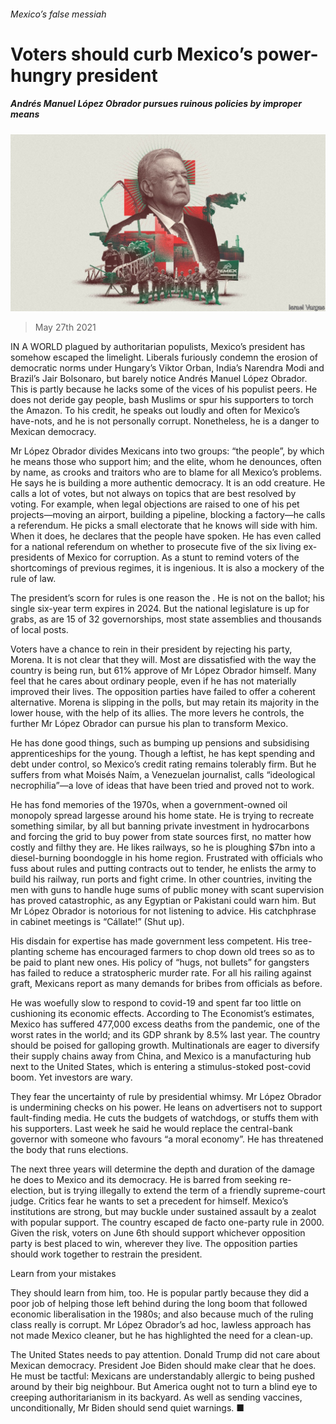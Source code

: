 ###### Mexico’s false messiah

# Voters should curb Mexico’s power-hungry president 

##### Andrés Manuel López Obrador pursues ruinous policies by improper means 

![image](images/20210529_LDD002_0.jpg) 

> May 27th 2021 

IN A WORLD plagued by authoritarian populists, Mexico’s president has somehow escaped the limelight. Liberals furiously condemn the erosion of democratic norms under Hungary’s Viktor Orban, India’s Narendra Modi and Brazil’s Jair Bolsonaro, but barely notice Andrés Manuel López Obrador. This is partly because he lacks some of the vices of his populist peers. He does not deride gay people, bash Muslims or spur his supporters to torch the Amazon. To his credit, he speaks out loudly and often for Mexico’s have-nots, and he is not personally corrupt. Nonetheless, he is a danger to Mexican democracy.

Mr López Obrador divides Mexicans into two groups: “the people”, by which he means those who support him; and the elite, whom he denounces, often by name, as crooks and traitors who are to blame for all Mexico’s problems. He says he is building a more authentic democracy. It is an odd creature. He calls a lot of votes, but not always on topics that are best resolved by voting. For example, when legal objections are raised to one of his pet projects—moving an airport, building a pipeline, blocking a factory—he calls a referendum. He picks a small electorate that he knows will side with him. When it does, he declares that the people have spoken. He has even called for a national referendum on whether to prosecute five of the six living ex-presidents of Mexico for corruption. As a stunt to remind voters of the shortcomings of previous regimes, it is ingenious. It is also a mockery of the rule of law.


The president’s scorn for rules is one reason the . He is not on the ballot; his single six-year term expires in 2024. But the national legislature is up for grabs, as are 15 of 32 governorships, most state assemblies and thousands of local posts.

Voters have a chance to rein in their president by rejecting his party, Morena. It is not clear that they will. Most are dissatisfied with the way the country is being run, but 61% approve of Mr López Obrador himself. Many feel that he cares about ordinary people, even if he has not materially improved their lives. The opposition parties have failed to offer a coherent alternative. Morena is slipping in the polls, but may retain its majority in the lower house, with the help of its allies. The more levers he controls, the further Mr López Obrador can pursue his plan to transform Mexico.

He has done good things, such as bumping up pensions and subsidising apprenticeships for the young. Though a leftist, he has kept spending and debt under control, so Mexico’s credit rating remains tolerably firm. But he suffers from what Moisés Naím, a Venezuelan journalist, calls “ideological necrophilia”—a love of ideas that have been tried and proved not to work.

He has fond memories of the 1970s, when a government-owned oil monopoly spread largesse around his home state. He is trying to recreate something similar, by all but banning private investment in hydrocarbons and forcing the grid to buy power from state sources first, no matter how costly and filthy they are. He likes railways, so he is ploughing $7bn into a diesel-burning boondoggle in his home region. Frustrated with officials who fuss about rules and putting contracts out to tender, he enlists the army to build his railway, run ports and fight crime. In other countries, inviting the men with guns to handle huge sums of public money with scant supervision has proved catastrophic, as any Egyptian or Pakistani could warn him. But Mr López Obrador is notorious for not listening to advice. His catchphrase in cabinet meetings is “Cállate!” (Shut up).

His disdain for expertise has made government less competent. His tree-planting scheme has encouraged farmers to chop down old trees so as to be paid to plant new ones. His policy of “hugs, not bullets” for gangsters has failed to reduce a stratospheric murder rate. For all his railing against graft, Mexicans report as many demands for bribes from officials as before.

He was woefully slow to respond to covid-19 and spent far too little on cushioning its economic effects. According to The Economist’s estimates, Mexico has suffered 477,000 excess deaths from the pandemic, one of the worst rates in the world; and its GDP shrank by 8.5% last year. The country should be poised for galloping growth. Multinationals are eager to diversify their supply chains away from China, and Mexico is a manufacturing hub next to the United States, which is entering a stimulus-stoked post-covid boom. Yet investors are wary.

They fear the uncertainty of rule by presidential whimsy. Mr López Obrador is undermining checks on his power. He leans on advertisers not to support fault-finding media. He cuts the budgets of watchdogs, or stuffs them with his supporters. Last week he said he would replace the central-bank governor with someone who favours “a moral economy”. He has threatened the body that runs elections.

The next three years will determine the depth and duration of the damage he does to Mexico and its democracy. He is barred from seeking re-election, but is trying illegally to extend the term of a friendly supreme-court judge. Critics fear he wants to set a precedent for himself. Mexico’s institutions are strong, but may buckle under sustained assault by a zealot with popular support. The country escaped de facto one-party rule in 2000. Given the risk, voters on June 6th should support whichever opposition party is best placed to win, wherever they live. The opposition parties should work together to restrain the president.

Learn from your mistakes

They should learn from him, too. He is popular partly because they did a poor job of helping those left behind during the long boom that followed economic liberalisation in the 1980s; and also because much of the ruling class really is corrupt. Mr López Obrador’s ad hoc, lawless approach has not made Mexico cleaner, but he has highlighted the need for a clean-up.

The United States needs to pay attention. Donald Trump did not care about Mexican democracy. President Joe Biden should make clear that he does. He must be tactful: Mexicans are understandably allergic to being pushed around by their big neighbour. But America ought not to turn a blind eye to creeping authoritarianism in its backyard. As well as sending vaccines, unconditionally, Mr Biden should send quiet warnings. ■


